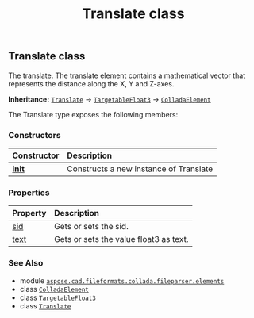 ﻿---
title: Translate class
second_title: Aspose.CAD for Python via .NET API References
description: 
type: docs
weight: 1170
url: /python-net/aspose.cad.fileformats.collada.fileparser.elements/translate/
is_root: false
---

## Translate class

The translate.
The translate element contains a mathematical vector that represents the distance along the X, Y and Z-axes.



**Inheritance:** [`Translate`](/cad/python-net/aspose.cad.fileformats.collada.fileparser.elements/translate) → 
[`TargetableFloat3`](/cad/python-net/aspose.cad.fileformats.collada.fileparser.elements/targetablefloat3) → 
[`ColladaElement`](/cad/python-net/aspose.cad.fileformats.collada.fileparser.elements/colladaelement)



The Translate type exposes the following members:

### Constructors
| Constructor | Description |
| :- | :- |
| [__init__](/cad/python-net/aspose.cad.fileformats.collada.fileparser.elements/translate/__init__/#) | Constructs a new instance of Translate |


### Properties
| Property | Description |
| :- | :- |
| [sid](/cad/python-net/aspose.cad.fileformats.collada.fileparser.elements/translate/sid) | Gets or sets the sid. |
| [text](/cad/python-net/aspose.cad.fileformats.collada.fileparser.elements/translate/text) | Gets or sets the value float3 as text. |



### See Also
* module [`aspose.cad.fileformats.collada.fileparser.elements`](..)
* class [`ColladaElement`](/cad/python-net/aspose.cad.fileformats.collada.fileparser.elements/colladaelement)
* class [`TargetableFloat3`](/cad/python-net/aspose.cad.fileformats.collada.fileparser.elements/targetablefloat3)
* class [`Translate`](/cad/python-net/aspose.cad.fileformats.collada.fileparser.elements/translate)
